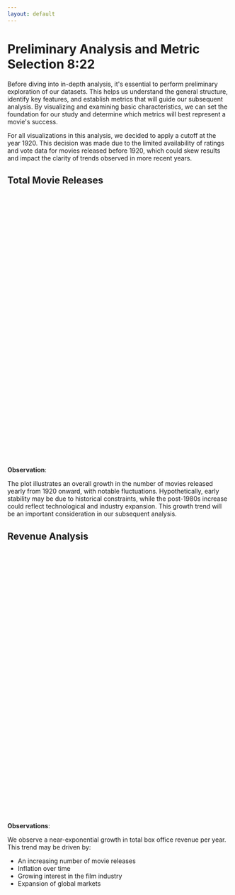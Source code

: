 ```yaml
---
layout: default
---
```


# Preliminary Analysis and Metric Selection 8:22

Before diving into in-depth analysis, it's essential to perform preliminary exploration of our datasets. This helps us understand the general structure, identify key features, and establish metrics that will guide our subsequent analysis. By visualizing and examining basic characteristics, we can set the foundation for our study and determine which metrics will best represent a movie's success.

For all visualizations in this analysis, we decided to apply a cutoff at the year 1920. This decision was made due to the limited availability of ratings and vote data for movies released before 1920, which could skew results and impact the clarity of trends observed in more recent years.

## Total Movie Releases

<div id="releases-plot" style="width: 100%; height: 600px;"></div>

**Observation**:

The plot illustrates an overall growth in the number of movies released yearly from 1920 onward, with notable fluctuations. Hypothetically, early stability may be due to historical constraints, while the post-1980s increase could reflect technological and industry expansion. This growth trend will be an important consideration in our subsequent analysis.

## Revenue Analysis

<div id="revenue-plot" style="width: 100%; height: 600px;"></div>

**Observations**:

We observe a near-exponential growth in total box office revenue per year. This trend may be driven by:
- An increasing number of movie releases
- Inflation over time
- Growing interest in the film industry
- Expansion of global markets

<script src="https://cdn.plot.ly/plotly-latest.min.js"></script>
<script src="https://cdnjs.cloudflare.com/ajax/libs/PapaParse/5.3.0/papaparse.min.js"></script>
<script>
document.addEventListener('DOMContentLoaded', function() {
    Papa.parse('{{ site.baseurl }}/data/movie_master_dataset.csv', {
        download: true,
        header: true,
        complete: function(results) {
            const data = results.data;
            console.log("Data loaded:", data.length, "rows"); // Debug log
            
            // Process data for releases plot
            const yearCounts = {};
            const yearRevenues = {};
            
            data.forEach(row => {
                if (row.release_date) {
                    const year = new Date(row.release_date).getFullYear();
                    if (year >= 1920 && !isNaN(year)) {
                        yearCounts[year] = (yearCounts[year] || 0) + 1;
                        if (row.revenue && !isNaN(row.revenue)) {
                            yearRevenues[year] = (yearRevenues[year] || 0) + parseFloat(row.revenue);
                        }
                    }
                }
            });

            console.log("Years processed:", Object.keys(yearCounts).length); // Debug log

            // Create releases plot
            const years = Object.keys(yearCounts).sort();
            const movieCounts = years.map(year => yearCounts[year]);

            const releasesTrace = {
                x: years,
                y: movieCounts,
                type: 'scatter',
                mode: 'lines',
                line: {
                    color: 'lightblue',
                    width: 2
                },
                name: 'Number of Movies'
            };

            const releasesLayout = {
                title: {
                    text: 'Total Number of Movies Released Yearly',
                    font: { size: 24, color: 'white' }
                },
                xaxis: {
                    title: 'Year',
                    gridcolor: 'gray',
                    color: 'white'
                },
                yaxis: {
                    title: 'Number of Movies',
                    gridcolor: 'gray',
                    color: 'white'
                },
                plot_bgcolor: '#1e1e1e',
                paper_bgcolor: '#1e1e1e',
                font: { color: 'white' },
                showlegend: true
            };

            Plotly.newPlot('releases-plot', [releasesTrace], releasesLayout);

            // Create revenue plot
            const revenueTrace = {
                x: years,
                y: years.map(year => yearRevenues[year]),
                type: 'scatter',
                mode: 'lines',
                line: {
                    color: 'lightgreen',
                    width: 2
                },
                name: 'Total Box Office Revenue'
            };

            const revenueLayout = {
                title: {
                    text: 'Total Yearly Box Office Revenue (1920+)',
                    font: { size: 24, color: 'white' }
                },
                xaxis: {
                    title: 'Year',
                    gridcolor: 'gray',
                    color: 'white'
                },
                yaxis: {
                    title: 'Total Box Office Revenue [$] (log)',
                    type: 'log',
                    gridcolor: 'gray',
                    color: 'white'
                },
                plot_bgcolor: '#1e1e1e',
                paper_bgcolor: '#1e1e1e',
                font: { color: 'white' },
                showlegend: true
            };

            Plotly.newPlot('revenue-plot', [revenueTrace], revenueLayout);
        },
        error: function(error) {
            console.error('Error loading data:', error); // Debug log
        }
    });
});
</script>